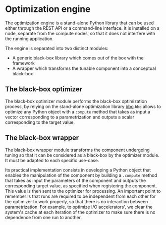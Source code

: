 # Optimization engine

The optimization engine is a stand-alone Python library that can be used either through the REST API or a command-line interface. It is installed on a node, separate from the compute nodes, so that it does not interfere with the running application. 
    
The engine is separated into two distinct modules:
* A generic black-box library which comes out of the box with the framework
* A wrapper which transforms the tunable component into a conceptual black-box
    
## The black-box optimizer
        
The black-box optimizer module performs the black-box optimization process, by relying on the stand-alone optimization library [bbo](../bbo/introduction.md).`bbo` allows to optimize any Python object with a `compute` method that takes as input a vector corresponding to a parametrization and outputs a scalar corresponding to the target value.
    
## The black-box wrapper

The black-box wrapper module transforms the component undergoing tuning so that it can be considered as a black-box by the optimizer module. It must be adapted to each specific use-case.
        
Its practical implementation consists in developing a Python object that enables the manipulation of the component by building a `.compute` method that takes as input the parameters of the component and outputs the corresponding target value, as specified when registering the component. This value is then sent to the optimizer for processing.
An important point to remember is that runs are required to be independent from each other for the optimizer to work properly, so that there is no interaction between parametrization. For example, to optimize I/O accelerators', we clear the system's cache at each iteration of the optimizer to make sure there is no dependence from one run to another.